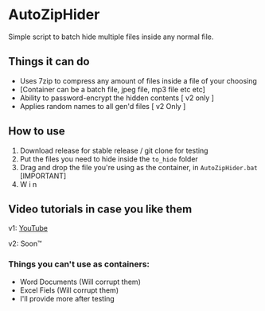 # AutoZipHider
Simple script to batch hide multiple files inside any normal file. 

## Things it can do
- Uses 7zip to compress any amount of files inside a file of your choosing
- [Container can be a batch file, jpeg file, mp3 file etc etc]
- Ability to password-encrypt the hidden contents [ v2 only ]
- Applies random names to all gen'd files [ v2 Only ]

## How to use
1) Download release for stable release / git clone for testing
2) Put the files you need to hide inside the `to_hide` folder
3) Drag and drop the file you're using as the container, in `AutoZipHider.bat` [IMPORTANT]
4) W i n

## Video tutorials in case you like them
v1: [YouTube](https://www.youtube.com/watch?v=oqLx5gnkxCc)

v2: Soon:tm:

### Things you can't use as containers:
- Word Documents (Will corrupt them)
- Excel Fiels (Will corrupt them)
- I'll provide more after testing
